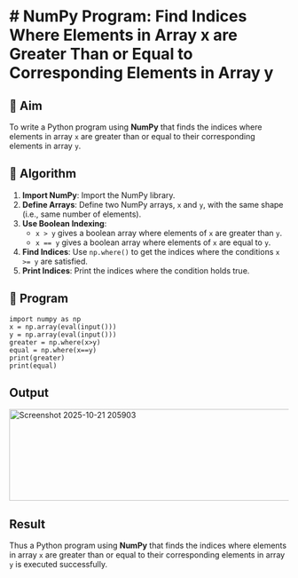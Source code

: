 # # NumPy Program: Find Indices Where Elements in Array x are Greater Than or Equal to Corresponding Elements in Array y

## 🎯 Aim
To write a Python program using **NumPy** that finds the indices where elements in array `x` are greater than or equal to their corresponding elements in array `y`.

## 🧠 Algorithm
1. **Import NumPy**: Import the NumPy library.
2. **Define Arrays**: Define two NumPy arrays, `x` and `y`, with the same shape (i.e., same number of elements).
3. **Use Boolean Indexing**: 
   - `x > y` gives a boolean array where elements of `x` are greater than `y`.
   - `x == y` gives a boolean array where elements of `x` are equal to `y`.
4. **Find Indices**: Use `np.where()` to get the indices where the conditions `x >= y` are satisfied.
5. **Print Indices**: Print the indices where the condition holds true.

## 🧾 Program
```
import numpy as np
x = np.array(eval(input()))
y = np.array(eval(input()))
greater = np.where(x>y)
equal = np.where(x==y)
print(greater)
print(equal)
```

## Output
<img width="814" height="165" alt="Screenshot 2025-10-21 205903" src="https://github.com/user-attachments/assets/757b99ee-28a3-482c-92ac-e659f0827cb6" />

## Result
Thus  a Python program using **NumPy** that finds the indices where elements in array `x` are greater than or equal to their corresponding elements in array `y` is executed successfully.
